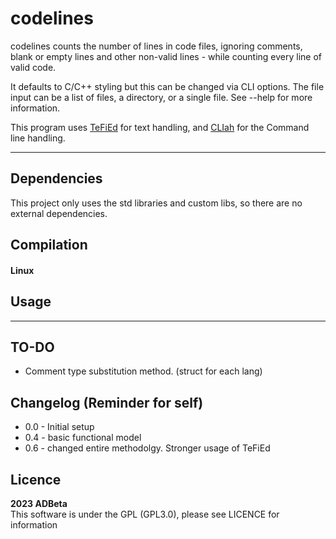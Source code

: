 ﻿# codelines

codelines counts the number of lines in code files, ignoring comments, blank or 
empty lines and other non-valid lines - while counting every line of valid code.

It defaults to C/C++ styling but this can be changed via CLI options. 
The file input can be a list of files, a directory, or a single file. See --help 
for more information.

This program uses [TeFiEd](https://github.com/ADBeta/TeFiEd) for text handling,
and [CLIah](https://github.com/ADBeta/CLIah) for the Command line handling.

----
## Dependencies
This project only uses the std libraries and custom libs, so there are no external 
dependencies. 

## Compilation
#### Linux

## Usage

----
## TO-DO
* Comment type substitution method. (struct for each lang)

## Changelog (Reminder for self)
* 0.0 - Initial setup
* 0.4 - basic functional model
* 0.6 - changed entire methodolgy. Stronger usage of TeFiEd

## Licence
<b> 2023 ADBeta </b>  
This software is under the GPL (GPL3.0), please see LICENCE for information
